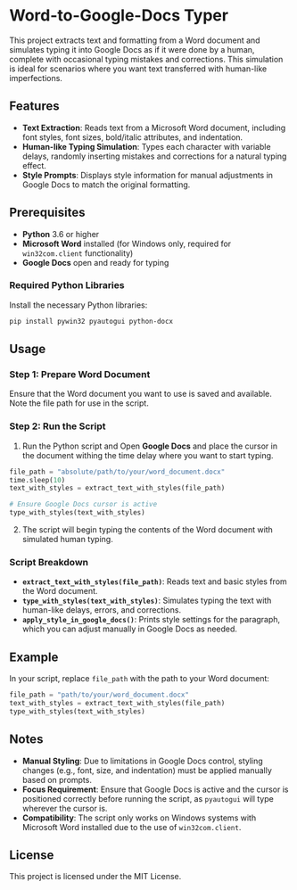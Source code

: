 # Word-to-Google-Docs Typer

This project extracts text and formatting from a Word document and simulates typing it into Google Docs as if it were done by a human, complete with occasional typing mistakes and corrections. This simulation is ideal for scenarios where you want text transferred with human-like imperfections.

## Features

- **Text Extraction**: Reads text from a Microsoft Word document, including font styles, font sizes, bold/italic attributes, and indentation.
- **Human-like Typing Simulation**: Types each character with variable delays, randomly inserting mistakes and corrections for a natural typing effect.
- **Style Prompts**: Displays style information for manual adjustments in Google Docs to match the original formatting.

## Prerequisites

- **Python** 3.6 or higher
- **Microsoft Word** installed (for Windows only, required for `win32com.client` functionality)
- **Google Docs** open and ready for typing

### Required Python Libraries

Install the necessary Python libraries:

```bash
pip install pywin32 pyautogui python-docx
```

## Usage

### Step 1: Prepare Word Document

Ensure that the Word document you want to use is saved and available. Note the file path for use in the script.

### Step 2: Run the Script

1. Run the Python script and Open **Google Docs** and place the cursor in the document withing the time delay where you want to start typing.

  ```python
file_path = "absolute/path/to/your/word_document.docx"
time.sleep(10)
text_with_styles = extract_text_with_styles(file_path)

# Ensure Google Docs cursor is active
type_with_styles(text_with_styles)
```

2. The script will begin typing the contents of the Word document with simulated human typing.

### Script Breakdown

- **`extract_text_with_styles(file_path)`**: Reads text and basic styles from the Word document.
- **`type_with_styles(text_with_styles)`**: Simulates typing the text with human-like delays, errors, and corrections.
- **`apply_style_in_google_docs()`**: Prints style settings for the paragraph, which you can adjust manually in Google Docs as needed.

## Example

In your script, replace `file_path` with the path to your Word document:

```python
file_path = "path/to/your/word_document.docx"
text_with_styles = extract_text_with_styles(file_path)
type_with_styles(text_with_styles)
```

## Notes

- **Manual Styling**: Due to limitations in Google Docs control, styling changes (e.g., font, size, and indentation) must be applied manually based on prompts.
- **Focus Requirement**: Ensure that Google Docs is active and the cursor is positioned correctly before running the script, as `pyautogui` will type wherever the cursor is.
- **Compatibility**: The script only works on Windows systems with Microsoft Word installed due to the use of `win32com.client`.

## License

This project is licensed under the MIT License.
